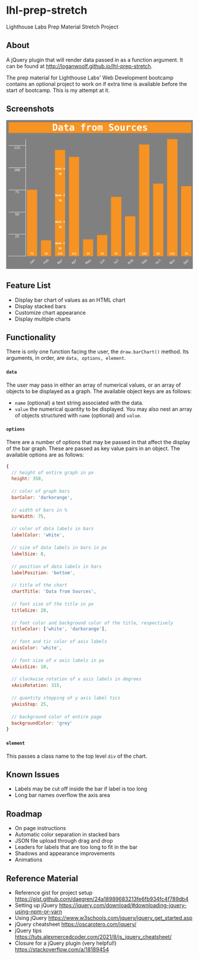 # lhl-prep-stretch
Lighthouse Labs Prep Material Stretch Project

## About
A jQuery plugin that will render data passed in as a function argument. It can be found at http://loganwoolf.github.io/lhl-prep-stretch.

The prep material for Lighthouse Labs' Web Development bootcamp contains an optional project to work on if extra time is available before the start of bootcamp. This is my attempt at it.

## Screenshots
![Example of stacked bar chart](./images/stacked_bars.png)

## Feature List
- Display bar chart of values as an HTML chart
- Display stacked bars 
- Customize chart appearance
- Display multiple charts 

## Functionality
There is only one function facing the user, the `draw.barChart()` method. Its arguments, in order, are `data, options, element`.
#### `data`
The user may pass in either an array of numerical values, or an array of objects to be displayed as a graph. The available object keys are as follows:
- `name` (optional) a text string associated with the data.
- `value` the numerical quantity to be displayed. You may also nest an array of objects structured with `name` (optional) and `value`. 
#### `options`
There are a number of options that may be passed in that affect the display of the bar graph. These are passed as key value pairs in an object. The available options are as follows:
```js
{
  // height of entire graph in px
  height: 350, 

  // color of graph bars
  barColor: 'darkorange', 

  // width of bars in %
  barWidth: 75, 

  // color of data labels in bars
  labelColor: 'white', 

  // size of data labels in bars in px
  labelSize: 8, 

  // position of data labels in bars 
  labelPosition: 'bottom', 

  // title of the chart
  chartTitle: 'Data from Sources', 

  // font size of the title in px
  titleSize: 28, 

  // font color and background color of the title, respectively
  titleColor: ['white', 'darkorange'], 

  // font and tic color of axis labels
  axisColor: 'white',

  // font size of x axis labels in px
  xAxisSize: 10,

  // clockwise rotation of x asis labels in degrees
  xAxisRotation: 315,

  // quantity stepping of y axis label tics
  yAxisStep: 25,

  // background color of entire page
  backgroundColor: 'grey'
}
```
#### `element`
This passes a class name to the top level `div` of the chart.

## Known Issues
- Labels may be cut off inside the bar if label is too long
- Long bar names overflow the axis area

## Roadmap
- On page instructions
- Automatic color separation in stacked bars
- JSON file upload through drag and drop
- Leaders for labels that are too long to fit in the bar
- Shadows and appearance improvements
- Animations


## Reference Material
- Reference gist for project setup https://gist.github.com/daegren/24a18989683213fe6fb934fc4f789db4
- Setting up jQuery https://jquery.com/download/#downloading-jquery-using-npm-or-yarn
- Using jQuery https://www.w3schools.com/jquery/jquery_get_started.asp
- jQuery cheatsheet https://oscarotero.com/jquery/
- jQuery tips https://tuts.alexmercedcoder.com/2021/8/js_jquery_cheatsheet/
- Closure for a jQuery plugin (very helpful!) https://stackoverflow.com/a/18189454
